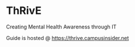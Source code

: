 # ThRivE
Creating Mental Health Awareness through IT

Guide is hosted @ 
https://thrive.campusinsider.net

